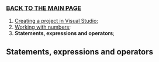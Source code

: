 ### [BACK TO THE MAIN PAGE](../../README.md) ###

1. [Creating a project in Visual Studio](./1-Creating-a-project-in-Visual-Studio.md);
2. [Working with numbers](./2-Working-with-numbers.md);
3. **Statements, expressions and operators**;

## Statements, expressions and operators ##

